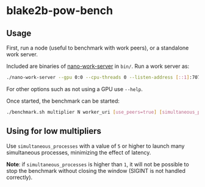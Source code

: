 # blake2b-pow-bench

## Usage

First, run a node (useful to benchmark with work peers), or a standalone work server.

Included are binaries of [nano-work-server](https://github.com/nanocurrency/nano-work-server) in `bin/`. Run a work server as:

```bash
./nano-work-server --gpu 0:0 --cpu-threads 0 --listen-address [::1]:7076
```

For other options such as not using a GPU use `--help`.

Once started, the benchmark can be started:

```bash
./benchmark.sh multiplier N worker_uri [use_peers=true] [simultaneous_processes=1]
```

## Using for low multipliers

Use `simultaneous_processes` with a value of `5` or higher to launch many simultaneous processes, minimizing the effect of latency.

**Note**: if `simultaneous_processes` is higher than `1`, it will not be possible to stop the benchmark without closing the window (SIGINT is not handled correctly).